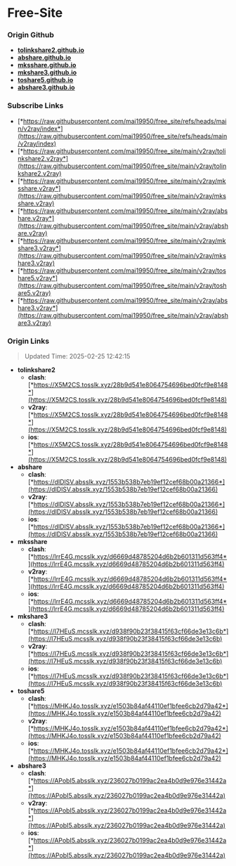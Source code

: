 # Free-Site

### Origin Github

- [**tolinkshare2.github.io**](https://github.com/tolinkshare2/tolinkshare2.github.io)
- [**abshare.github.io**](https://github.com/abshare/abshare.github.io)
- [**mksshare.github.io**](https://github.com/mksshare/mksshare.github.io)
- [**mkshare3.github.io**](https://github.com/mkshare3/mkshare3.github.io)
- [**toshare5.github.io**](https://github.com/toshare5/toshare5.github.io)
- [**abshare3.github.io**](https://github.com/abshare3/abshare3.github.io)

### Subscribe Links

- [*https://raw.githubusercontent.com/mai19950/free_site/refs/heads/main/v2ray/index*](https://raw.githubusercontent.com/mai19950/free_site/refs/heads/main/v2ray/index)
- [*https://raw.githubusercontent.com/mai19950/free_site/main/v2ray/tolinkshare2.v2ray*](https://raw.githubusercontent.com/mai19950/free_site/main/v2ray/tolinkshare2.v2ray)
- [*https://raw.githubusercontent.com/mai19950/free_site/main/v2ray/mksshare.v2ray*](https://raw.githubusercontent.com/mai19950/free_site/main/v2ray/mksshare.v2ray)
- [*https://raw.githubusercontent.com/mai19950/free_site/main/v2ray/abshare.v2ray*](https://raw.githubusercontent.com/mai19950/free_site/main/v2ray/abshare.v2ray)
- [*https://raw.githubusercontent.com/mai19950/free_site/main/v2ray/mkshare3.v2ray*](https://raw.githubusercontent.com/mai19950/free_site/main/v2ray/mkshare3.v2ray)
- [*https://raw.githubusercontent.com/mai19950/free_site/main/v2ray/toshare5.v2ray*](https://raw.githubusercontent.com/mai19950/free_site/main/v2ray/toshare5.v2ray)
- [*https://raw.githubusercontent.com/mai19950/free_site/main/v2ray/abshare3.v2ray*](https://raw.githubusercontent.com/mai19950/free_site/main/v2ray/abshare3.v2ray)

### Origin Links

> Updated Time: 2025-02-25 12:42:15

- **tolinkshare2**
  - **clash**: [*https://X5M2CS.tosslk.xyz/28b9d541e8064754696bed0fcf9e8148*](https://X5M2CS.tosslk.xyz/28b9d541e8064754696bed0fcf9e8148)
  - **v2ray**: [*https://X5M2CS.tosslk.xyz/28b9d541e8064754696bed0fcf9e8148*](https://X5M2CS.tosslk.xyz/28b9d541e8064754696bed0fcf9e8148)
  - **ios**: [*https://X5M2CS.tosslk.xyz/28b9d541e8064754696bed0fcf9e8148*](https://X5M2CS.tosslk.xyz/28b9d541e8064754696bed0fcf9e8148)
- **abshare**
  - **clash**: [*https://dIDlSV.absslk.xyz/1553b538b7eb19ef12cef68b00a21366*](https://dIDlSV.absslk.xyz/1553b538b7eb19ef12cef68b00a21366)
  - **v2ray**: [*https://dIDlSV.absslk.xyz/1553b538b7eb19ef12cef68b00a21366*](https://dIDlSV.absslk.xyz/1553b538b7eb19ef12cef68b00a21366)
  - **ios**: [*https://dIDlSV.absslk.xyz/1553b538b7eb19ef12cef68b00a21366*](https://dIDlSV.absslk.xyz/1553b538b7eb19ef12cef68b00a21366)
- **mksshare**
  - **clash**: [*https://lrrE4G.mcsslk.xyz/d6669d48785204d6b2b601311d563ff4*](https://lrrE4G.mcsslk.xyz/d6669d48785204d6b2b601311d563ff4)
  - **v2ray**: [*https://lrrE4G.mcsslk.xyz/d6669d48785204d6b2b601311d563ff4*](https://lrrE4G.mcsslk.xyz/d6669d48785204d6b2b601311d563ff4)
  - **ios**: [*https://lrrE4G.mcsslk.xyz/d6669d48785204d6b2b601311d563ff4*](https://lrrE4G.mcsslk.xyz/d6669d48785204d6b2b601311d563ff4)
- **mkshare3**
  - **clash**: [*https://I7HEuS.mcsslk.xyz/d938f90b23f38415f63cf66de3e13c6b*](https://I7HEuS.mcsslk.xyz/d938f90b23f38415f63cf66de3e13c6b)
  - **v2ray**: [*https://I7HEuS.mcsslk.xyz/d938f90b23f38415f63cf66de3e13c6b*](https://I7HEuS.mcsslk.xyz/d938f90b23f38415f63cf66de3e13c6b)
  - **ios**: [*https://I7HEuS.mcsslk.xyz/d938f90b23f38415f63cf66de3e13c6b*](https://I7HEuS.mcsslk.xyz/d938f90b23f38415f63cf66de3e13c6b)
- **toshare5**
  - **clash**: [*https://MHKJ4o.tosslk.xyz/e1503b84af44110ef1bfee6cb2d79a42*](https://MHKJ4o.tosslk.xyz/e1503b84af44110ef1bfee6cb2d79a42)
  - **v2ray**: [*https://MHKJ4o.tosslk.xyz/e1503b84af44110ef1bfee6cb2d79a42*](https://MHKJ4o.tosslk.xyz/e1503b84af44110ef1bfee6cb2d79a42)
  - **ios**: [*https://MHKJ4o.tosslk.xyz/e1503b84af44110ef1bfee6cb2d79a42*](https://MHKJ4o.tosslk.xyz/e1503b84af44110ef1bfee6cb2d79a42)
- **abshare3**
  - **clash**: [*https://APobI5.absslk.xyz/236027b0199ac2ea4b0d9e976e31442a*](https://APobI5.absslk.xyz/236027b0199ac2ea4b0d9e976e31442a)
  - **v2ray**: [*https://APobI5.absslk.xyz/236027b0199ac2ea4b0d9e976e31442a*](https://APobI5.absslk.xyz/236027b0199ac2ea4b0d9e976e31442a)
  - **ios**: [*https://APobI5.absslk.xyz/236027b0199ac2ea4b0d9e976e31442a*](https://APobI5.absslk.xyz/236027b0199ac2ea4b0d9e976e31442a)
